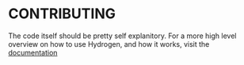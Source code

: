 # CONTRIBUTING
The code itself should be pretty self explanitory. For a more high level overview on how to use Hydrogen, and how it works, visit the [documentation](https://hydrobuild.netlify.app)
